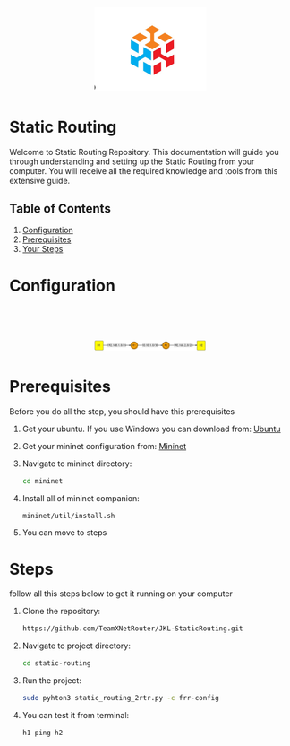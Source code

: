 <h1 align="center">
  <br>
    <img src="pict/logo.png" alt="logo" width="200">
</h1>

# Static Routing 
Welcome to Static Routing Repository. This documentation will guide you through understanding and setting up the Static Routing from your computer. You will receive all the required knowledge and tools from this extensive guide.

## Table of Contents
1. [Configuration](#configuration)
2. [Prerequisites](#prerequisites)
3. [Your Steps](#steps)

# Configuration
<h1 align="center">
  <br>
    <img src="pict/configuration.png" alt="configuration" width="200">
</h1>

# Prerequisites
Before you do all the step, you should have this prerequisites

1. Get your ubuntu. If you use Windows you can download from:
    [Ubuntu](https://ubuntu.com/desktop/wsl)

2. Get your mininet configuration from:
    [Mininet](https://mininet.org/)

3. Navigate to mininet directory:

    ```bash
    cd mininet
    ```

3. Install all of mininet companion:

    ```bash
    mininet/util/install.sh
    ```

4. You can move to steps

# Steps
follow all this steps below to get it running on your computer

1. Clone the repository:

    ```bash
    https://github.com/TeamXNetRouter/JKL-StaticRouting.git
    ```

2. Navigate to project directory:

    ```bash
    cd static-routing
    ```

3. Run the project:

    ```bash
    sudo pyhton3 static_routing_2rtr.py -c frr-config
    ```

4. You can test it from terminal:

    ```bash
    h1 ping h2
    ```